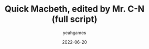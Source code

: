 ---
layout: artifact
featimg: //archive2.yeahgames.net/c/artifacts/d/0006/png/1.png
title: Quick Macbeth, edited by Mr. C-N (full script)
date: 2022-06-20
author: yeahgames
comments: true
categories: [Digital, Document, PDF]
permalink: /artifacts/view/d/0006
link: https://artifacts.yeahgames.net/artifacts/view/d/0006
serial: D0006
submitter: undone
archivist: nnillat
items:
 - pdf-1
 - png-1
adate: 2023-04-24
description: "Michael Carens-Nedelsky (Mr. C-N)'s edited edition of Shakespeare's Macbeth for his grade 8 English class."
location: archive2
c: Artifacts
status: complete
notes: "This is the original, full script. To see the individual parts, check the physicial artifact archive."
keywords:  
 - mrcn
 - script
 - pdf
 - document
---
